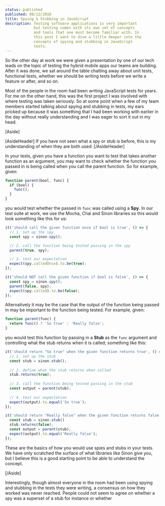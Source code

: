 ```yaml
---
status: published
published: 08/12/2016
title: Spying & Stubbing in JavaScript
description: Testing software applications is very important
             but testing comes with its own set of concepts
             and tools that one must become familiar with. In
             this post I want to dive a little deeper into the
             concepts of spying and stubbing in JavaScript
             tests.
---
```


So the other day at work we were given a presentation by
one of our tech leads on the topic of testing the hybrid
mobile apps our teams are building. After it was done, we
sat around the table chatting away about unit tests,
functional tests, whether we should be writing tests before
we write a feature or after, and so on.

Most of the people in the room had been writing JavaScript
tests for years. For me on the other hand, this was the
first project I was involved with where testing was taken
seriously. So at some point when a few of my team members 
started talking about spying and stubbing in tests, my ears
pricked up because it was something that I had been working
with earlier in the day without really understanding and I 
was eager to sort it out in my head.

[Aside]

[AsideHeader]
If you have not seen what a spy or stub is before, this is 
my understanding of when they are both used:
[/AsideHeader]

In your tests, given you have a function you want to test 
that takes another function as an argument, you may want to
check whether the function you passed in is being called
when you call the parent function. So for example, given:

```javascript
function parent(bool, func) {
  if (bool) {
    func();
  }
}
```

you would test whether the passed in `func` was called
using a **Spy**. In our test suite at work, we use the
Mocha, Chai and Sinon libraries so this would look
something like this for us:

```javascript
it('should call the given function once if bool is true', () => {
  // 1. set up the spy
  const spy = sinon.spy();

  // 2. call the function being tested passing in the spy
  parent(true, spy);

  // 3. test our expectation
  expect(spy.calledOnce).to.be(true);
});

it('should NOT call the given function if bool is false', () => {
  const spy = sinon.spy();
  parent(false, spy);
  expect(spy.called).to.be(false);
});
```

Alternatively it may be the case that the output of the 
function being passed in may be important to the function
being tested. For example, given:

```javascript
function parent(func) {
  return func() ? 'So true' : 'Really false';
}
```

you would test this function by passing in a **Stub** as
the `func` argument and controlling what the stub returns
when it is called; something like this:

```javascript
it('should return "So true" when the given function returns true', () => {
  // 1. set up the stub
  const stub = sinon.stub();
  
  // 2. define what the stub returns when called
  stub.returns(true);
  
  // 3. call the function being tested passing in the stub
  const output = parent(stub);
  
  // 4. test our expectation
  expect(output).to.equal('So true');
});

it('should return "Really false" when the given function returns false', () => {
  const stub = sinon.stub()
  stub.returns(false);
  const output = parent(stub);
  expect(output).to.equal('Really false');
});
```

These are the basics of how you would use spies and stubs
in your tests. We have only scratched the surface of what
libraries like Sinon give you, but I believe this is a good
starting point to be able to understand the concept.

[/Aside]

Interestingly, though almost everyone in the room had been
using spying and stubbing in the tests they were writing, a
consensus on how they worked was never reached. People 
could not seem to agree on whether a spy was a superset of
a stub for instance or whether 

